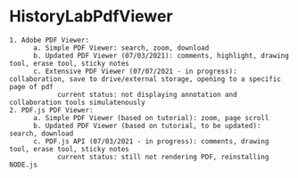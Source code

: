 # HistoryLabPdfViewer

    1. Adobe PDF Viewer:
          a. Simple PDF Viewer: search, zoom, download
          b. Updated PDF Viewer (07/03/2021): comments, highlight, drawing tool, erase tool, sticky notes
          c. Extensive PDF Viewer (07/07/2021 - in progress): collaboration, save to drive/external storage, opening to a specific page of pdf
                current status: not displaying annotation and collaboration tools simulatenously
    2. PDF.js PDF Viewer:
          a. Simple PDF Viewer (based on tutorial): zoom, page scroll
          b. Updated PDF Viewer (based on tutorial, to be updated): search, download
          c. PDF.js API (07/03/2021 - in progress): comments, drawing tool, erase tool, sticky notes
                current status: still not rendering PDF, reinstalling NODE.js
